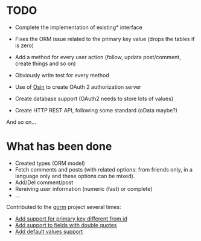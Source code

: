 TODO
====

+ Complete the implementation of existing* interface

+ Fixes the ORM issue related to the primary key value (drops the tables if is zero)
+ Add a method for every user action (follow, update post/comment, create things and so on)
+ Obviously write test for every method
+ Use of [Osin](https://github.com/RangelReale/osin) to create OAuth 2 authorization server
+ Create database support (OAuth2 needs to store lots of values)
+ Create HTTP REST API, following some standard (oData maybe?)

And so on...


# What has been done

+ Created types (ORM model)
+ Fetch comments and posts (with related options: from friends only, in a language only and these options can be mixed).
+ Add/Del comment/post
+ Rereiving user information (numeric (fast) or complete)
+ ...

Contributed to the [gorm](https://github.com/jinzhu/gorm/) project several times:

- [Add support for primary key different from id](https://github.com/jinzhu/gorm/pull/85)
- [Add support to fields with double quotes](https://github.com/jinzhu/gorm/pull/105)
- [Add default values support](https://github.com/jinzhu/gorm/pull/279)
